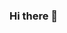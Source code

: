### Hi there 👋

<!--
**luisferdonoso/luisferdonoso** is a ✨ _special_ ✨ repository because its `README.md` (this file) appears on your GitHub profile.

Here are some ideas to get you started:

- 🔭 I’m currently working on ...
- 🌱 I’m currently learning ...
- 👯 I’m looking to collaborate on ...
- 🤔 I’m looking for help with ...
- 💬 Ask me about ...
- 📫 How to reach me: ...
- 😄 Pronouns: ...
- ⚡ Fun fact: ...
-->

<p align="center">
  <img src="https://www.bing.com/images/search?view=detailV2&ccid=RkWpNgUE&id=6E540AE980D0815EF7D168C570CD000942DAAF8F&thid=OIP.RkWpNgUE1m_Di1sk3ndLOgHaEa&mediaurl=https%3a%2f%2fmedia1.tenor.com%2fimages%2f4645a9360504d66fc38b5b24de774b3a%2ftenor.gif%3fitemid%3d16181684&cdnurl=https%3a%2f%2fth.bing.com%2fth%2fid%2fR.4645a9360504d66fc38b5b24de774b3a%3frik%3dj6%252faQgkAzXDFaA%26pid%3dImgRaw%26r%3d0&exph=380&expw=638&q=mandalorian+gifs&simid=608035436787401868&FORM=IRPRST&ck=25D08E9E0953A3429DECC32075D13E93&selectedIndex=1" alt=""/>
</p>
